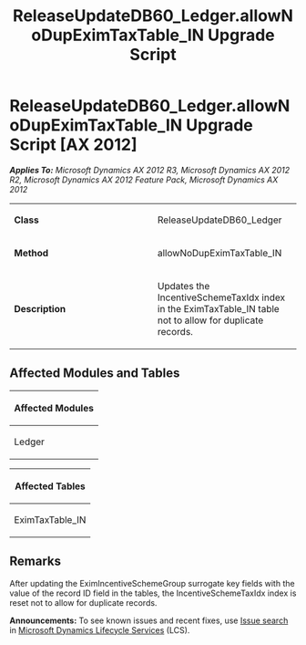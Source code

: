 ﻿---
title: ReleaseUpdateDB60_Ledger.allowNoDupEximTaxTable_IN Upgrade Script
TOCTitle: ReleaseUpdateDB60_Ledger.allowNoDupEximTaxTable_IN Upgrade Script
ms:assetid: 708765a7-b639-22f5-6af0-b521e5175b08
ms:mtpsurl: https://msdn.microsoft.com/en-us/library/JJ685785(v=AX.60)
ms:contentKeyID: 49708985
ms.date: 05/18/2015
mtps_version: v=AX.60
---

# ReleaseUpdateDB60\_Ledger.allowNoDupEximTaxTable\_IN Upgrade Script [AX 2012]


_**Applies To:** Microsoft Dynamics AX 2012 R3, Microsoft Dynamics AX 2012 R2, Microsoft Dynamics AX 2012 Feature Pack, Microsoft Dynamics AX 2012_

<table>
<colgroup>
<col style="width: 50%" />
<col style="width: 50%" />
</colgroup>
<tbody>
<tr class="odd">
<td><p><strong>Class</strong></p></td>
<td><p>ReleaseUpdateDB60_Ledger</p></td>
</tr>
<tr class="even">
<td><p><strong>Method</strong></p></td>
<td><p>allowNoDupEximTaxTable_IN</p></td>
</tr>
<tr class="odd">
<td><p><strong>Description</strong></p></td>
<td><p>Updates the IncentiveSchemeTaxIdx index in the EximTaxTable_IN table not to allow for duplicate records.</p></td>
</tr>
</tbody>
</table>


## Affected Modules and Tables

<table>
<colgroup>
<col style="width: 100%" />
</colgroup>
<thead>
<tr class="header">
<th><p>Affected Modules</p></th>
</tr>
</thead>
<tbody>
<tr class="odd">
<td><p>Ledger</p></td>
</tr>
</tbody>
</table>


<table>
<colgroup>
<col style="width: 100%" />
</colgroup>
<thead>
<tr class="header">
<th><p>Affected Tables</p></th>
</tr>
</thead>
<tbody>
<tr class="odd">
<td><p>EximTaxTable_IN</p></td>
</tr>
</tbody>
</table>


## Remarks

After updating the EximIncentiveSchemeGroup surrogate key fields with the value of the record ID field in the tables, the IncentiveSchemeTaxIdx index is reset not to allow for duplicate records.

  
**Announcements:** To see known issues and recent fixes, use [Issue search](http://go.microsoft.com/fwlink/?linkid=389258) in [Microsoft Dynamics Lifecycle Services](http://go.microsoft.com/fwlink/?linkid=306505) (LCS).

